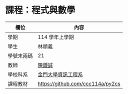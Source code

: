 # 課程：程式與數學

欄位 | 內容
-----|--------
學期 | 114 學年上學期
學生 |  林順義
學號末兩碼 |  21 
教師 | [陳鍾誠](https://www.nqu.edu.tw/educsie/index.php?act=blog&code=list&ids=4)
學校科系 | [金門大學資訊工程系](https://www.nqu.edu.tw/educsie/index.php)
課程教材 | https://github.com/ccc114a/py2cs 
